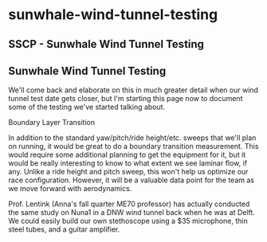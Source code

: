 # sunwhale-wind-tunnel-testing

## SSCP - Sunwhale Wind Tunnel Testing

## Sunwhale Wind Tunnel Testing

We'll come back and elaborate on this in much greater detail when our wind tunnel test date gets closer, but I'm starting this page now to document some of the testing we've started talking about.

Boundary Layer Transition

In addition to the standard yaw/pitch/ride height/etc. sweeps that we'll plan on running, it would be great to do a boundary transition measurement. This would require some additional planning to get the equipment for it, but it would be really interesting to know to what extent we see laminar flow, if any. Unlike a ride height and pitch sweep, this won't help us optimize our race configuration. However, it will be a valuable data point for the team as we move forward with aerodynamics.&#x20;

Prof. Lentink (Anna's fall quarter ME70 professor) has actually conducted the same study on Nuna1 in a DNW wind tunnel back when he was at Delft. We could easily build our own stethoscope using a $35 microphone, thin steel tubes, and a guitar amplifier.&#x20;
